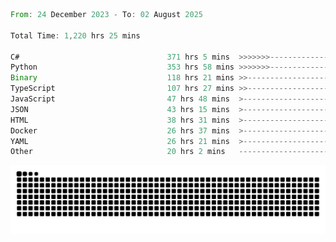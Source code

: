 <!--START_SECTION:waka-->

```rust
From: 24 December 2023 - To: 02 August 2025

Total Time: 1,220 hrs 25 mins

C#                                 371 hrs 5 mins  >>>>>>>------------------   29.92 %
Python                             353 hrs 58 mins >>>>>>>------------------   28.54 %
Binary                             118 hrs 21 mins >>-----------------------   09.54 %
TypeScript                         107 hrs 27 mins >>-----------------------   08.66 %
JavaScript                         47 hrs 48 mins  >------------------------   03.85 %
JSON                               43 hrs 15 mins  >------------------------   03.49 %
HTML                               38 hrs 31 mins  >------------------------   03.11 %
Docker                             26 hrs 37 mins  >------------------------   02.15 %
YAML                               26 hrs 21 mins  >------------------------   02.13 %
Other                              20 hrs 2 mins   -------------------------   01.62 %
```

<!--END_SECTION:waka-->


<picture>
  <source media="(prefers-color-scheme: dark)" srcset="https://raw.githubusercontent.com/jeerawut97/jeerawut97/output/github-contribution-grid-snake.svg">
  <img alt="github contribution grid snake animation" src="https://raw.githubusercontent.com/jeerawut97/jeerawut97/output/github-contribution-grid-snake.svg">
</picture>
